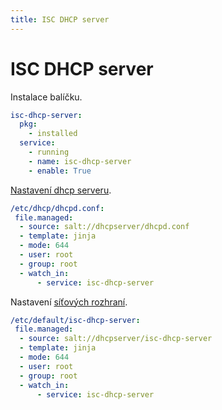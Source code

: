 ```yaml
---
title: ISC DHCP server
---
```


# ISC DHCP server

Instalace balíčku.

```yaml
isc-dhcp-server:
  pkg:
    - installed
  service:
    - running
    - name: isc-dhcp-server
    - enable: True
```

[Nastavení dhcp serveru](https://github.com/petrkle/debian-router/blob/master/salt/dhcpserver/dhcpd.conf).


```yaml
/etc/dhcp/dhcpd.conf:
 file.managed:
  - source: salt://dhcpserver/dhcpd.conf
  - template: jinja
  - mode: 644 
  - user: root
  - group: root
  - watch_in:
      - service: isc-dhcp-server
```
Nastavení [síťových rozhraní](https://github.com/petrkle/debian-router/blob/master/salt/dhcpserver/isc-dhcp-server).

```yaml
/etc/default/isc-dhcp-server:
 file.managed:
  - source: salt://dhcpserver/isc-dhcp-server
  - template: jinja
  - mode: 644 
  - user: root
  - group: root
  - watch_in:
      - service: isc-dhcp-server
```
